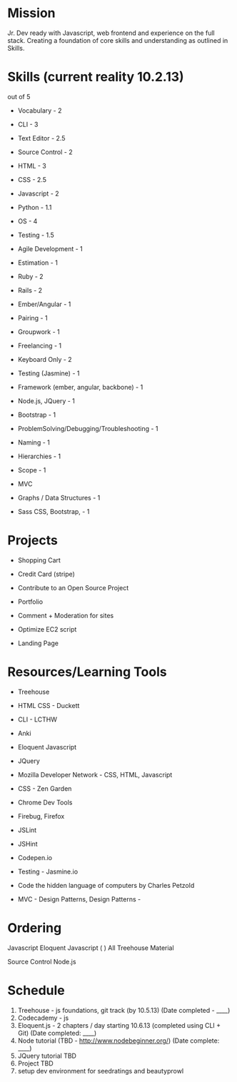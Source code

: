 Mission
========================
Jr. Dev ready with Javascript, web frontend and experience on the full stack. 
Creating a foundation of core skills and understanding as outlined in Skills.



Skills (current reality 10.2.13)
====

out of 5

* Vocabulary - 2
* CLI - 3
* Text Editor - 2.5
* Source Control - 2
* HTML - 3
* CSS - 2.5 
* Javascript - 2
* Python - 1.1
* OS - 4
* Testing - 1.5
* Agile Development - 1
* Estimation - 1
* Ruby - 2
* Rails - 2
* Ember/Angular - 1

* Pairing - 1 
* Groupwork - 1
* Freelancing - 1
* Keyboard Only - 2

* Testing (Jasmine) - 1

* Framework (ember, angular, backbone) - 1
* Node.js, JQuery - 1

* Bootstrap - 1

* ProblemSolving/Debugging/Troubleshooting - 1
* Naming - 1
* Hierarchies - 1
* Scope - 1
* MVC
* Graphs / Data Structures - 1 
* Sass CSS, Bootstrap, -  1 






Projects
========

* Shopping Cart
* Credit Card (stripe)
* Contribute to an Open Source Project
* Portfolio

* Comment + Moderation for sites
* Optimize EC2 script
* Landing Page


Resources/Learning Tools
========

* Treehouse
* HTML CSS - Duckett
* CLI - LCTHW
* Anki
* Eloquent Javascript
* JQuery
* Mozilla Developer Network - CSS, HTML, Javascript
* CSS  - Zen Garden
* Chrome Dev Tools
* Firebug, Firefox

* JSLint
* JSHint

* Codepen.io
* Testing - Jasmine.io

* Code the hidden language of computers by Charles Petzold

* MVC - Design Patterns, Design Patterns - 


Ordering 
========

Javascript
	Eloquent Javascript ( )
	All Treehouse Material


Source Control
Node.js




Schedule
======

1. Treehouse - js foundations, git track (by 10.5.13) (Date completed - ____)
2. Codecademy - js 
2. Eloquent.js - 2 chapters / day starting 10.6.13 (completed using CLI + Git) (Date completed: ____)
3. Node tutorial (TBD - http://www.nodebeginner.org/) (Date complete: ____)
4. JQuery tutorial TBD
5. Project TBD
6. setup dev environment for seedratings and beautyprowl





